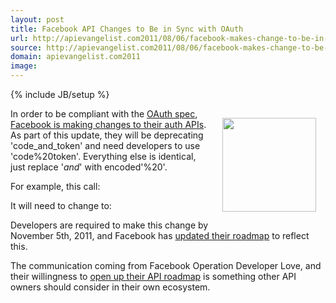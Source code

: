 ```yaml
---
layout: post
title: Facebook API Changes to Be in Sync with OAuth
url: http://apievangelist.com2011/08/06/facebook-makes-change-to-be-in-sync-with-oauth-spec/
source: http://apievangelist.com2011/08/06/facebook-makes-change-to-be-in-sync-with-oauth-spec/
domain: apievangelist.com2011
image: 
---
```

{% include JB/setup %}
<img style="padding: 15px;" src="http://kinlane-productions.s3.amazonaws.com/facebook/facebook-operation-developer-love.png" alt="" width="150" align="right" />In order to be compliant with the <a title="oAuth Spec" href="http://tools.ietf.org/html/draft-ietf-oauth-v2-20">OAuth spec</a>, <a title="Facebook is making changes to their auth APIs" href="http://developers.facebook.com/blog/post/533/">Facebook is making changes to their auth APIs</a>. As part of this update, they will be deprecating 'code_and_token' and need developers to use 'code%20token'. Everything else is identical, just replace '_and_' with encoded'%20'.<p></p>
For example, this call:<p></p>
<script type="text/javascript" src="https://gist.github.com/1128950.js?file=oath-fb.url"></script>It will need to change to:<script type="text/javascript" src="https://gist.github.com/1128960.js?file=oath-fb-change.url"></script><p></p>
Developers are required to make this change by November 5th, 2011, and Facebook has <a title="updated their roadmap" href="http://developers.facebook.com/roadmap/">updated their roadmap</a> to reflect this.<p></p>
The communication coming from Facebook Operation Developer Love, and their willingness to <a title="open up their roadmap" href="http://blog.apievangelist.com/2011/08/01/how-open-should-we-be-with-our-api-road-maps/">open up their API roadmap</a> is something other API owners should consider in their own ecosystem.
